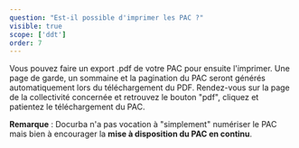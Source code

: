 ```yaml
---
question: "Est-il possible d'imprimer les PAC ?"
visible: true
scope: ['ddt']
order: 7
---
```



Vous pouvez faire un export .pdf de votre PAC pour ensuite l'imprimer. Une page de garde, un sommaine et la pagination du PAC seront générés automatiquement lors du téléchargement du PDF.
Rendez-vous sur la page de la collectivité concernée et retrouvez le bouton "pdf", cliquez et patientez le téléchargement du PAC. 

**Remarque** : Docurba n'a pas vocation à "simplement" numériser le PAC mais bien à encourager la **mise à disposition du PAC en continu**. 
